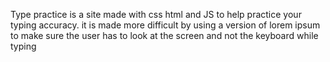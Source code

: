 Type practice is a site made with css html and JS to help practice your typing accuracy. it is made more difficult by using a version of lorem ipsum to make sure the user has to look at the screen and not the keyboard while typing

